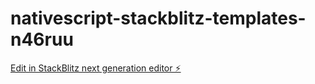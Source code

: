 # nativescript-stackblitz-templates-n46ruu

[Edit in StackBlitz next generation editor ⚡️](https://stackblitz.com/~/github.com/conquer78/nativescript-stackblitz-templates-n46ruu)